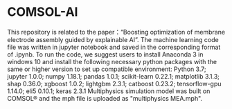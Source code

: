 # COMSOL-AI
This repository is related to the paper：“Boosting optimization of membrane electrode assembly guided by explainable AI”. The machine learning code file was written in jupyter notebook and saved in the corresponding format of .ipynb. To run the code, we suggest users to install Anaconda 3 in windows 10 and install the following necessary python packages with the same or higher version to set up compatible environment: Python 3.7; jupyter 1.0.0; numpy 1.18.1; pandas 1.0.1; scikit-learn 0.22.1; matplotlib 3.1.3; shap 0.36.0; xgboost 1.0.2; lightgbm 2.3.1; catboost 0.23.2; tensorflow-gpu 1.14.0; eli5 0.10.1; keras 2.3.1 Multiphysics simulation model was built on COMSOL® and the mph file is uploaded as "multiphysics MEA.mph".
